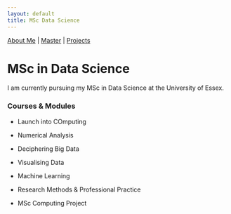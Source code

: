 ```yaml
---
layout: default
title: MSc Data Science
---
```


[About Me](index.html) | [Master](master.html) | [Projects](projects.html)

# MSc in Data Science

I am currently pursuing my MSc in Data Science at the University of Essex.  

### Courses & Modules
- Launch into COmputing
  
- Numerical Analysis
  
- Deciphering Big Data
  
- Visualising Data

- Machine Learning

- Research Methods & Professional Practice

- MSc Computing Project
